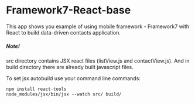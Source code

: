 Framework7-React-base
========================

This app shows you example of using mobile framework - Framework7 with React to build data-driven contacts application.

##### Note!
src directory contains JSX react files (listView.js and contactView.js).
And in build directory there are already built javascript files.

To set jsx autobuild use your command line commands:
```
npm install react-tools
node_modules/jsx/bin/jsx --watch src/ build/
```
